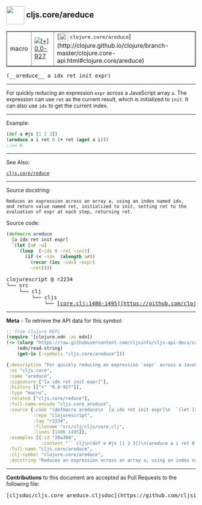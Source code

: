 ## <img width="48px" valign="middle" src="http://i.imgur.com/Hi20huC.png"> cljs.core/areduce

 <table border="1">
<tr>

<td>macro</td>
<td><a href="https://github.com/cljsinfo/cljs-api-docs/tree/0.0-927"><img valign="middle" alt="[+] 0.0-927" src="https://img.shields.io/badge/+-0.0--927-lightgrey.svg"></a> </td>
<td>
[<img height="24px" valign="middle" src="http://i.imgur.com/1GjPKvB.png"> <samp>clojure.core/areduce</samp>](http://clojure.github.io/clojure/branch-master/clojure.core-api.html#clojure.core/areduce)
</td>
</tr>
</table>

 <samp>
(__areduce__ a idx ret init expr)<br>
</samp>

---

For quickly reducing an expression `expr` across a JavaScript array `a`.  The
expression can use `ret` as the current result, which is initialized to `init`.
It can also use `idx` to get the current index.

---

Example:

```clj
(def a #js [1 2 3])
(areduce a i ret 0 (+ ret (aget a i)))
;;=> 6
```

---

See Also:

[`cljs.core/reduce`](cljs.core_reduce.md)<br>

---

Source docstring:

```
Reduces an expression across an array a, using an index named idx,
and return value named ret, initialized to init, setting ret to the
evaluation of expr at each step, returning ret.
```

Source code:

```clj
(defmacro areduce
  [a idx ret init expr]
  `(let [a# ~a]
     (loop  [~idx 0 ~ret ~init]
       (if (< ~idx  (alength a#))
         (recur (inc ~idx) ~expr)
         ~ret))))
```

 <pre>
clojurescript @ r2234
└── src
    └── clj
        └── cljs
            └── <ins>[core.clj:1486-1495](https://github.com/clojure/clojurescript/blob/r2234/src/clj/cljs/core.clj#L1486-L1495)</ins>
</pre>


---

__Meta__ - To retrieve the API data for this symbol:

```clj
;; from Clojure REPL
(require '[clojure.edn :as edn])
(-> (slurp "https://raw.githubusercontent.com/cljsinfo/cljs-api-docs/catalog/cljs-api.edn")
    (edn/read-string)
    (get-in [:symbols "cljs.core/areduce"]))
```

```clj
{:description "For quickly reducing an expression `expr` across a JavaScript array `a`.  The\nexpression can use `ret` as the current result, which is initialized to `init`.\nIt can also use `idx` to get the current index.",
 :ns "cljs.core",
 :name "areduce",
 :signature ["[a idx ret init expr]"],
 :history [["+" "0.0-927"]],
 :type "macro",
 :related ["cljs.core/reduce"],
 :full-name-encode "cljs.core_areduce",
 :source {:code "(defmacro areduce\n  [a idx ret init expr]\n  `(let [a# ~a]\n     (loop  [~idx 0 ~ret ~init]\n       (if (< ~idx  (alength a#))\n         (recur (inc ~idx) ~expr)\n         ~ret))))",
          :repo "clojurescript",
          :tag "r2234",
          :filename "src/clj/cljs/core.clj",
          :lines [1486 1495]},
 :examples [{:id "20a389",
             :content "```clj\n(def a #js [1 2 3])\n(areduce a i ret 0 (+ ret (aget a i)))\n;;=> 6\n```"}],
 :full-name "cljs.core/areduce",
 :clj-symbol "clojure.core/areduce",
 :docstring "Reduces an expression across an array a, using an index named idx,\nand return value named ret, initialized to init, setting ret to the\nevaluation of expr at each step, returning ret."}

```

---

__Contributions__ to this document are accepted as Pull Requests to the following file:

 <pre>
[cljsdoc/cljs.core_areduce.cljsdoc](https://github.com/cljsinfo/cljs-api-docs/blob/master/cljsdoc/cljs.core_areduce.cljsdoc)
</pre>

